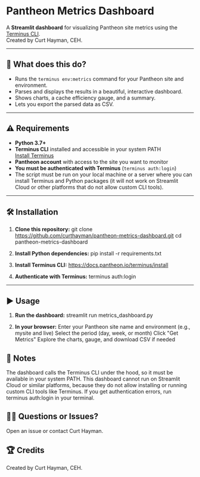 # Pantheon Metrics Dashboard

A **Streamlit dashboard** for visualizing Pantheon site metrics using the [Terminus CLI](https://pantheon.io/docs/terminus).  
Created by Curt Hayman, CEH.

---

## 🚀 What does this do?

- Runs the `terminus env:metrics` command for your Pantheon site and environment.
- Parses and displays the results in a beautiful, interactive dashboard.
- Shows charts, a cache efficiency gauge, and a summary.
- Lets you export the parsed data as CSV.

---

## ⚠️ Requirements

- **Python 3.7+**
- **Terminus CLI** installed and accessible in your system PATH  
  [Install Terminus](https://pantheon.io/docs/terminus/install)
- **Pantheon account** with access to the site you want to monitor
- **You must be authenticated with Terminus** (`terminus auth:login`)
- The script must be run on your local machine or a server where you can install Terminus and Python packages (it will not work on Streamlit Cloud or other platforms that do not allow custom CLI tools).

---

## 🛠️ Installation

1. **Clone this repository:**
   git clone https://github.com/curthayman/pantheon-metrics-dashboard.git
   cd pantheon-metrics-dashboard


2. **Install Python dependencies:**
   pip install -r requirements.txt


3. **Install Terminus CLI:**
   https://docs.pantheon.io/terminus/install


4. **Authenticate with Terminus:**
   terminus auth:login
---

## ▶️ Usage

1. **Run the dashboard:**
   streamlit run metrics_dashboard.py

2. **In your browser:**
   Enter your Pantheon site name and environment (e.g., mysite and live)
   Select the period (day, week, or month)
   Click "Get Metrics"
   Explore the charts, gauge, and download CSV if needed
   
## 📝 Notes
   The dashboard calls the Terminus CLI under the hood, so it must be available in your system PATH.
   This dashboard cannot run on Streamlit Cloud or similar platforms, because they do not allow installing or running custom CLI tools      like Terminus.
   If you get authentication errors, run terminus auth:login in your terminal.

## 🙋‍♂️ Questions or Issues?
   Open an issue or contact Curt Hayman.

## 🏆 Credits
   Created by Curt Hayman, CEH.
